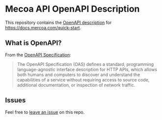 # Mecoa API OpenAPI Description

This repository contains the [OpenAPI description](/openapi.yml) for <https://docs.mercoa.com/quick-start>.

## What is OpenAPI?

From the [OpenAPI Specification](https://github.com/OAI/OpenAPI-Specification):

> The OpenAPI Specification (OAS) defines a standard, programming language-agnostic interface description for HTTP APIs, which allows both humans and computers to discover and understand the capabilities of a service without requiring access to source code, additional documentation, or inspection of network traffic.

## Issues

Feel free to [leave an issue](https://github.com/fern-mercoa/mercoa-openapi/issues) on this repo.
